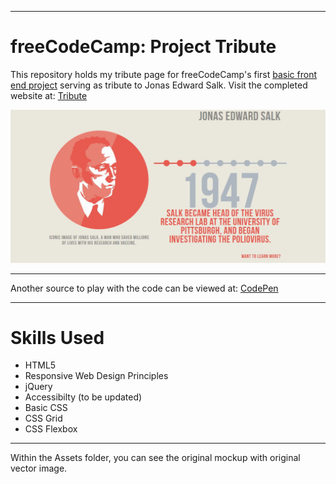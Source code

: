 ***
# freeCodeCamp: Project Tribute

This repository holds my tribute page for freeCodeCamp's first [basic front end project](https://www.freecodecamp.org/) serving as tribute to Jonas Edward Salk.
Visit the completed website at: [Tribute](https://goo.gl/BpTf8i)

[<img src="https://github.com/wonntann/tribute/blob/master/images/screenshot.JPG">](https://goo.gl/BpTf8i)


***
Another source to play with the code can be viewed at: [CodePen](https://goo.gl/6pcDje)

***
# Skills Used
* HTML5
* Responsive Web Design Principles
* jQuery
* Accessibilty (to be updated)
* Basic CSS
* CSS Grid
* CSS Flexbox

***
Within the Assets folder, you can see the original mockup with original vector image.
